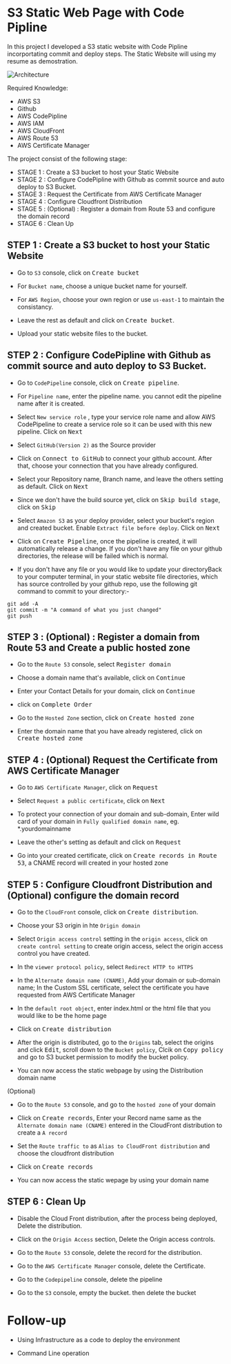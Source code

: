 # S3 Static Web Page with Code Pipline

In this project I developed a S3 static website with Code Pipline incorportating commit and deploy steps. The Static Website will using my resume as demostration.

![Architecture](https://github.com/danielWongHin/cv/blob/main/diagram.png)

Required Knowledge:

- AWS S3
- Github
- AWS CodePipline
- AWS IAM
- AWS CloudFront
- AWS Route 53
- AWS Certificate Manager


The project consist of the following stage:

- STAGE 1 : Create a S3 bucket to host your Static Website
- STAGE 2 : Configure CodePipline with Github as commit source and auto deploy to S3 Bucket.
- STAGE 3 : Request the Certificate from AWS Certificate Manager 
- STAGE 4 : Configure Cloudfront Distribution
- STAGE 5 : (Optional) : Register a domain from Route 53 and configure the domain record
- STAGE 6 : Clean Up

## STEP 1 : Create a S3 bucket to host your Static Website

- Go to `S3` console, click on <kbd>Create bucket</kbd>

- For `Bucket name`, choose a unique bucket name for yourself.

- For `AWS Region`, choose your own region or use `us-east-1` to maintain the consistancy.

- Leave the rest as default and click on <kbd>Create bucket</kbd>.

- Upload your static website files to the bucket.

## STEP 2 : Configure CodePipline with Github as commit source and auto deploy to S3 Bucket.

- Go to `CodePipeline` console, click on <kbd>Create pipeline</kbd>.

- For `Pipeline name`, enter the pipeline name. you cannot edit the pipeline name after it is created.

- Select `New service role` , type your service role name and allow AWS CodePipeline to create a service role so it can be used with this new pipeline. Click on <kbd>Next</kbd>

- Select `GitHub(Version 2)` as the Source provider

- Click on <kbd>Connect to GitHub</kbd> to connect your github account. After that, choose your connection that you have already configured.

- Select your Repository name, Branch name, and leave the others setting as default. Click on <kbd>Next</kbd>

- Since we don't have the build source yet, click on <kbd>Skip build stage</kbd>, click on <kbd>Skip</kbd>

- Select `Amazon S3` as your deploy provider, select your bucket's region and created bucket. Enable `Extract file before deploy`. Click on <kbd>Next</kbd>

- Click on <kbd>Create Pipeline</kbd>, once the pipeline is created, it will automatically release a change. If you don't have any file on your github directories, the release will be failed which is normal. 

- If you don't have any file or you would like to update your directoryBack to your computer terminal, in your static website file directories, which has source controlled by your github repo, use the following git command to commit to your directory:-

```
git add -A
git commit -m "A command of what you just changed"
git push
```

## STEP 3 : (Optional) : Register a domain from Route 53 and Create a public hosted zone

- Go to the `Route 53` console, select <kbd>Register domain</kbd>

- Choose a domain name that's available, click on <kbd>Continue</kbd>

- Enter your Contact Details for your domain, click on <kbd>Continue</kbd>

- click on <kbd>Complete Order</kbd>

- Go to the `Hosted Zone` section, click on <kbd>Create hosted zone</kbd>

- Enter the domain name that you have already registered, click on <kbd>Create hosted zone</kbd>

## STEP 4 : (Optional) Request the Certificate from AWS Certificate Manager

- Go to `AWS Certificate Manager`, click on <kbd>Request</kbd>

- Select `Request a public certificate`, click on <kbd>Next</kbd>

- To protect your connection of your domain and sub-domain, Enter wild card of your domain in `Fully qualified domain name`, eg. *.yourdomainname

- Leave the other's setting as default and click on <kbd>Request</kbd>

- Go into your created certificate, click on <kbd>Create records in Route 53</kbd>, a CNAME record will created in your hosted zone

## STEP 5 : Configure Cloudfront Distribution and (Optional) configure the domain record

- Go to the `CloudFront` console, click on <kbd>Create distribution</kbd>.

- Choose your S3 origin in hte `Origin domain`

- Select `Origin access control` setting in the `origin access`, click on `create control setting` to create origin access, select the origin access control you have created.

- In the `viewer protocol policy`, select `Redirect HTTP to HTTPS`

- In the `Alternate domain name (CNAME)`, Add your domain or sub-domain name; In the Custom SSL certificate, select the certificate you have requested from AWS Certificate Manager

- In the `default root object`, enter index.html or the html file that you would like to be the home page

- Click on <kbd>Create distribution</kbd>

- After the origin is distributed, go to the `Origins` tab, select the origins and click <kbd>Edit</kbd>, scroll down to the `Bucket policy`, Clcik on <kbd>Copy policy</kbd> and go to S3 bucket permission to modify the bucket policy.

- You can now access the static webpage by using the Distribution domain name

(Optional)

- Go to the `Route 53` console, and go to the `hosted zone` of your domain

- Click on <kbd>Create records</kbd>, Enter your Record name same as the `Alternate domain name (CNAME)` entered in the CloudFront distribution to create a `A record`

- Set the `Route traffic to` as `Alias to CloudFront distribution` and choose the cloudfront distribution

- Click on <kbd>Create records</kbd>

- You can now access the static wepage by using your domain name

## STEP 6 : Clean Up

- Disable the Cloud Front distribution, after the process being deployed, Delete the distribution.

- Click on the `Origin Access` section, Delete the Origin access controls.

- Go to the `Route 53` console, delete the record for the distribution.

- Go to the `AWS Certificate Manager` console, delete the Certificate.

- Go to the `Codepipeline` console, delete the pipeline

- Go to the `S3` console, empty the bucket. then delete the bucket 

# Follow-up

- Using Infrastructure as a code to deploy the environment

- Command Line operation